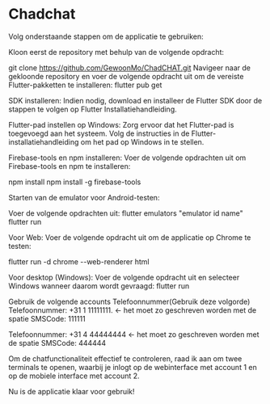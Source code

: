 # Chadchat

Volg onderstaande stappen om de applicatie te gebruiken:

Kloon eerst de repository met behulp van de volgende opdracht:

git clone https://github.com/GewoonMo/ChadCHAT.git
Navigeer naar de gekloonde repository en voer de volgende opdracht uit om de vereiste Flutter-pakketten te installeren:
flutter pub get

SDK installeren:
Indien nodig, download en installeer de Flutter SDK door de stappen te volgen op Flutter Installatiehandleiding.

Flutter-pad instellen op Windows:
Zorg ervoor dat het Flutter-pad is toegevoegd aan het systeem. Volg de instructies in de Flutter-installatiehandleiding om het pad op Windows in te stellen.

Firebase-tools en npm installeren:
Voer de volgende opdrachten uit om Firebase-tools en npm te installeren:

npm install
npm install -g firebase-tools

Starten van de emulator voor Android-testen:

Voer de volgende opdrachten uit:
flutter emulators "emulator id name"
flutter run

Voor Web:
Voer de volgende opdracht uit om de applicatie op Chrome te testen:

flutter run -d chrome --web-renderer html

Voor desktop (Windows):
Voer de volgende opdracht uit en selecteer Windows wanneer daarom wordt gevraagd:
flutter run

Gebruik de volgende accounts Telefoonnummer(Gebruik deze volgorde)
Telefoonnummer: +31 1 11111111. <- het moet zo geschreven worden met de spatie
SMSCode: 111111

Telefoonnummer: +31 4 44444444 <- het moet zo geschreven worden met de spatie
SMSCode: 444444

Om de chatfunctionaliteit effectief te controleren, raad ik aan om twee terminals te openen, waarbij je inlogt op de webinterface met account 1 en op de mobiele interface met account 2.

Nu is de applicatie klaar voor gebruik!
